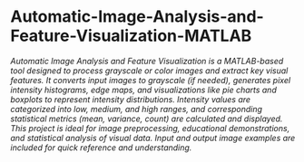 # Automatic-Image-Analysis-and-Feature-Visualization-MATLAB

<i>Automatic Image Analysis and Feature Visualization is a MATLAB-based tool designed to process grayscale or color images and extract key visual features. It converts input images to grayscale (if needed), generates pixel intensity histograms, edge maps, and visualizations like pie charts and boxplots to represent intensity distributions. Intensity values are categorized into low, medium, and high ranges, and corresponding statistical metrics (mean, variance, count) are calculated and displayed. This project is ideal for image preprocessing, educational demonstrations, and statistical analysis of visual data. Input and output image examples are included for quick reference and understanding.</i>
